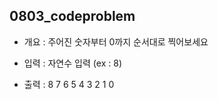## 0803_codeproblem

- 개요 : 주어진 숫자부터 0까지 순서대로 찍어보세요

- 입력 : 자연수 입력 (ex : 8)

- 출력 : 8 7 6 5 4 3 2 1 0
